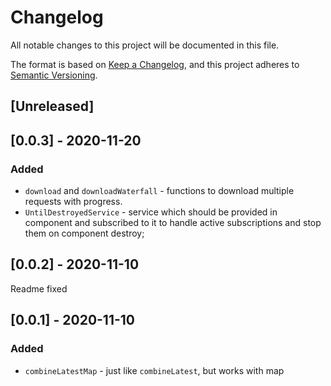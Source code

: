 # Changelog

All notable changes to this project will be documented in this file.

The format is based on [Keep a Changelog](https://keepachangelog.com/en/1.0.0/),
and this project adheres to [Semantic Versioning](https://semver.org/spec/v2.0.0.html).

## [Unreleased]

## [0.0.3] - 2020-11-20

### Added

- `download` and `downloadWaterfall` - functions to download multiple requests with progress.
- `UntilDestroyedService` - service which should be provided in component and subscribed to it to handle active subscriptions and stop them on component destroy;

## [0.0.2] - 2020-11-10

Readme fixed

## [0.0.1] - 2020-11-10

### Added

- `combineLatestMap` - just like `combineLatest`, but works with map
